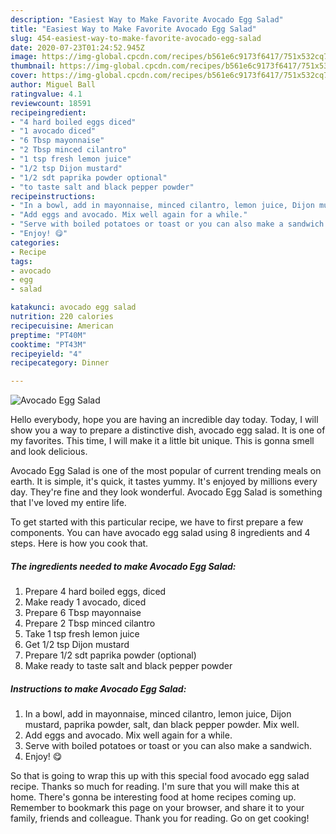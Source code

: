 ```yaml
---
description: "Easiest Way to Make Favorite Avocado Egg Salad"
title: "Easiest Way to Make Favorite Avocado Egg Salad"
slug: 454-easiest-way-to-make-favorite-avocado-egg-salad
date: 2020-07-23T01:24:52.945Z
image: https://img-global.cpcdn.com/recipes/b561e6c9173f6417/751x532cq70/avocado-egg-salad-recipe-main-photo.jpg
thumbnail: https://img-global.cpcdn.com/recipes/b561e6c9173f6417/751x532cq70/avocado-egg-salad-recipe-main-photo.jpg
cover: https://img-global.cpcdn.com/recipes/b561e6c9173f6417/751x532cq70/avocado-egg-salad-recipe-main-photo.jpg
author: Miguel Ball
ratingvalue: 4.1
reviewcount: 18591
recipeingredient:
- "4 hard boiled eggs diced"
- "1 avocado diced"
- "6 Tbsp mayonnaise"
- "2 Tbsp minced cilantro"
- "1 tsp fresh lemon juice"
- "1/2 tsp Dijon mustard"
- "1/2 sdt paprika powder optional"
- "to taste salt and black pepper powder"
recipeinstructions:
- "In a bowl, add in mayonnaise, minced cilantro, lemon juice, Dijon mustard, paprika powder, salt, dan black pepper powder. Mix well."
- "Add eggs and avocado. Mix well again for a while."
- "Serve with boiled potatoes or toast or you can also make a sandwich."
- "Enjoy! 😋"
categories:
- Recipe
tags:
- avocado
- egg
- salad

katakunci: avocado egg salad 
nutrition: 220 calories
recipecuisine: American
preptime: "PT40M"
cooktime: "PT43M"
recipeyield: "4"
recipecategory: Dinner

---
```



![Avocado Egg Salad](https://img-global.cpcdn.com/recipes/b561e6c9173f6417/751x532cq70/avocado-egg-salad-recipe-main-photo.jpg)

Hello everybody, hope you are having an incredible day today. Today, I will show you a way to prepare a distinctive dish, avocado egg salad. It is one of my favorites. This time, I will make it a little bit unique. This is gonna smell and look delicious.

Avocado Egg Salad is one of the most popular of current trending meals on earth. It is simple, it's quick, it tastes yummy. It's enjoyed by millions every day. They're fine and they look wonderful. Avocado Egg Salad is something that I've loved my entire life.




To get started with this particular recipe, we have to first prepare a few components. You can have avocado egg salad using 8 ingredients and 4 steps. Here is how you cook that.

<!--inarticleads1-->

##### The ingredients needed to make Avocado Egg Salad:

1. Prepare 4 hard boiled eggs, diced
1. Make ready 1 avocado, diced
1. Prepare 6 Tbsp mayonnaise
1. Prepare 2 Tbsp minced cilantro
1. Take 1 tsp fresh lemon juice
1. Get 1/2 tsp Dijon mustard
1. Prepare 1/2 sdt paprika powder (optional)
1. Make ready to taste salt and black pepper powder




<!--inarticleads2-->

##### Instructions to make Avocado Egg Salad:

1. In a bowl, add in mayonnaise, minced cilantro, lemon juice, Dijon mustard, paprika powder, salt, dan black pepper powder. Mix well.
1. Add eggs and avocado. Mix well again for a while.
1. Serve with boiled potatoes or toast or you can also make a sandwich.
1. Enjoy! 😋




So that is going to wrap this up with this special food avocado egg salad recipe. Thanks so much for reading. I'm sure that you will make this at home. There's gonna be interesting food at home recipes coming up. Remember to bookmark this page on your browser, and share it to your family, friends and colleague. Thank you for reading. Go on get cooking!
